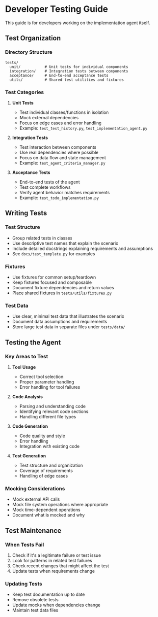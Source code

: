 # Developer Testing Guide

This guide is for developers working on the implementation agent itself.

## Test Organization

### Directory Structure

```
tests/
  unit/           # Unit tests for individual components
  integration/    # Integration tests between components
  acceptance/     # End-to-end acceptance tests
  utils/          # Shared test utilities and fixtures
```

### Test Categories

1. **Unit Tests**

   - Test individual classes/functions in isolation
   - Mock external dependencies
   - Focus on edge cases and error handling
   - Example: `test_test_history.py`, `test_implementation_agent.py`

2. **Integration Tests**

   - Test interaction between components
   - Use real dependencies where possible
   - Focus on data flow and state management
   - Example: `test_agent_criteria_manager.py`

3. **Acceptance Tests**
   - End-to-end tests of the agent
   - Test complete workflows
   - Verify agent behavior matches requirements
   - Example: `test_todo_implementation.py`

## Writing Tests

### Test Structure

- Group related tests in classes
- Use descriptive test names that explain the scenario
- Include detailed docstrings explaining requirements and assumptions
- See `docs/test_template.py` for examples

### Fixtures

- Use fixtures for common setup/teardown
- Keep fixtures focused and composable
- Document fixture dependencies and return values
- Place shared fixtures in `tests/utils/fixtures.py`

### Test Data

- Use clear, minimal test data that illustrates the scenario
- Document data assumptions and requirements
- Store large test data in separate files under `tests/data/`

## Testing the Agent

### Key Areas to Test

1. **Tool Usage**

   - Correct tool selection
   - Proper parameter handling
   - Error handling for tool failures

2. **Code Analysis**

   - Parsing and understanding code
   - Identifying relevant code sections
   - Handling different file types

3. **Code Generation**

   - Code quality and style
   - Error handling
   - Integration with existing code

4. **Test Generation**
   - Test structure and organization
   - Coverage of requirements
   - Handling of edge cases

### Mocking Considerations

- Mock external API calls
- Mock file system operations where appropriate
- Mock time-dependent operations
- Document what is mocked and why

## Test Maintenance

### When Tests Fail

1. Check if it's a legitimate failure or test issue
2. Look for patterns in related test failures
3. Check recent changes that might affect the test
4. Update tests when requirements change

### Updating Tests

- Keep test documentation up to date
- Remove obsolete tests
- Update mocks when dependencies change
- Maintain test data files
